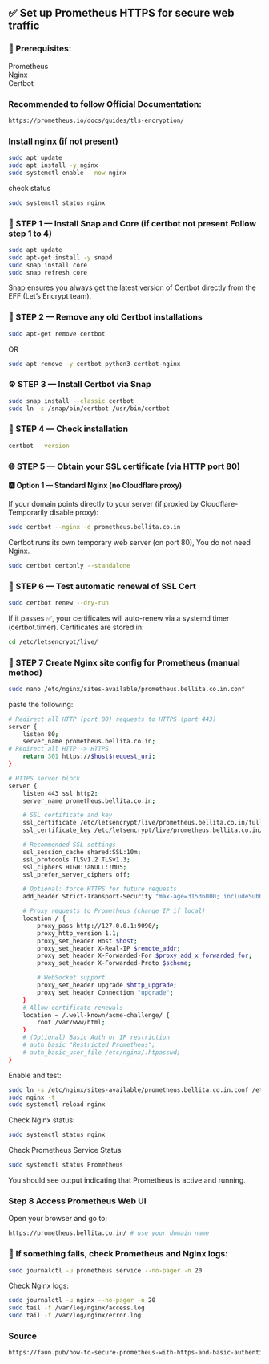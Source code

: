 ## ✅ Set up Prometheus HTTPS for secure web traffic  

### 🧱 Prerequisites:
Prometheus  
Nginx   
Certbot

### Recommended to follow Official Documentation:
```sh
https://prometheus.io/docs/guides/tls-encryption/
```

### Install nginx (if not present)
```sh
sudo apt update
sudo apt install -y nginx
sudo systemctl enable --now nginx
```
check status
```sh
sudo systemctl status nginx
```

### 🧱 STEP 1 — Install Snap and Core (if certbot not present Follow step 1 to 4)
```sh
sudo apt update
sudo apt-get install -y snapd
sudo snap install core
sudo snap refresh core
```
Snap ensures you always get the latest version of Certbot directly from the EFF (Let’s Encrypt team).

### 🧹 STEP 2 — Remove any old Certbot installations
```sh
sudo apt-get remove certbot
```
OR
```sh
sudo apt remove -y certbot python3-certbot-nginx
```

### ⚙️ STEP 3 — Install Certbot via Snap
```sh
sudo snap install --classic certbot
sudo ln -s /snap/bin/certbot /usr/bin/certbot
```

### 🧰 STEP 4 — Check installation
```sh
certbot --version
```

### 🌐 STEP 5 — Obtain your SSL certificate (via HTTP port 80)

#### 🅰️ Option 1 — Standard Nginx (no Cloudflare proxy)
If your domain points directly to your server (if proxied by Cloudflare-Temporarily disable proxy):
```sh
sudo certbot --nginx -d prometheus.bellita.co.in
```

Certbot runs its own temporary web server (on port 80), You do not need Nginx.
```sh
sudo certbot certonly --standalone
```

### 🔁 STEP 6 — Test automatic renewal of SSL Cert
```sh
sudo certbot renew --dry-run
```
If it passes ✅, your certificates will auto-renew via a systemd timer (certbot.timer).
Certificates are stored in:
```sh
cd /etc/letsencrypt/live/
```
### 🔁 STEP 7 Create Nginx site config for Prometheus (manual method)
```sh
sudo nano /etc/nginx/sites-available/prometheus.bellita.co.in.conf
```
paste the following:
```sh
# Redirect all HTTP (port 80) requests to HTTPS (port 443)
server {
    listen 80;
    server_name prometheus.bellita.co.in;
# Redirect all HTTP -> HTTPS
    return 301 https://$host$request_uri;
}

# HTTPS server block
server {
    listen 443 ssl http2;
    server_name prometheus.bellita.co.in;

    # SSL certificate and key
    ssl_certificate /etc/letsencrypt/live/prometheus.bellita.co.in/fullchain.pem;
    ssl_certificate_key /etc/letsencrypt/live/prometheus.bellita.co.in/privkey.pem;

    # Recommended SSL settings
    ssl_session_cache shared:SSL:10m;
    ssl_protocols TLSv1.2 TLSv1.3;
    ssl_ciphers HIGH:!aNULL:!MD5;
    ssl_prefer_server_ciphers off;

    # Optional: force HTTPS for future requests
    add_header Strict-Transport-Security "max-age=31536000; includeSubDomains; preload" always;

    # Proxy requests to Prometheus (change IP if local)
    location / {
        proxy_pass http://127.0.0.1:9090/;
        proxy_http_version 1.1;
        proxy_set_header Host $host;
        proxy_set_header X-Real-IP $remote_addr;
        proxy_set_header X-Forwarded-For $proxy_add_x_forwarded_for;
        proxy_set_header X-Forwarded-Proto $scheme;

        # WebSocket support
        proxy_set_header Upgrade $http_upgrade;
        proxy_set_header Connection "upgrade";
    }
    # Allow certificate renewals
    location ~ /.well-known/acme-challenge/ {
        root /var/www/html;
    }
    # (Optional) Basic Auth or IP restriction
    # auth_basic "Restricted Prometheus";
    # auth_basic_user_file /etc/nginx/.htpasswd;
}
```
Enable and test:
```sh
sudo ln -s /etc/nginx/sites-available/prometheus.bellita.co.in.conf /etc/nginx/sites-enabled/
sudo nginx -t
sudo systemctl reload nginx
```
Check Nginx status:
```sh
sudo systemctl status nginx
```

Check Prometheus Service Status
```sh
sudo systemctl status Prometheus
```
You should see output indicating that Prometheus is active and running.

### Step 8 Access Prometheus Web UI
Open your browser and go to:
```sh
https://prometheus.bellita.co.in/ # use your domain name
```
### 🧾 If something fails, check Prometheus and Nginx logs:
```sh
sudo journalctl -u prometheus.service --no-pager -n 20
```
Check Nginx logs:
```sh
sudo journalctl -u nginx --no-pager -n 20
sudo tail -f /var/log/nginx/access.log
sudo tail -f /var/log/nginx/error.log
```

### Source
```sh
https://faun.pub/how-to-secure-prometheus-with-https-and-basic-authentication-ce67fa2c18fd
```
